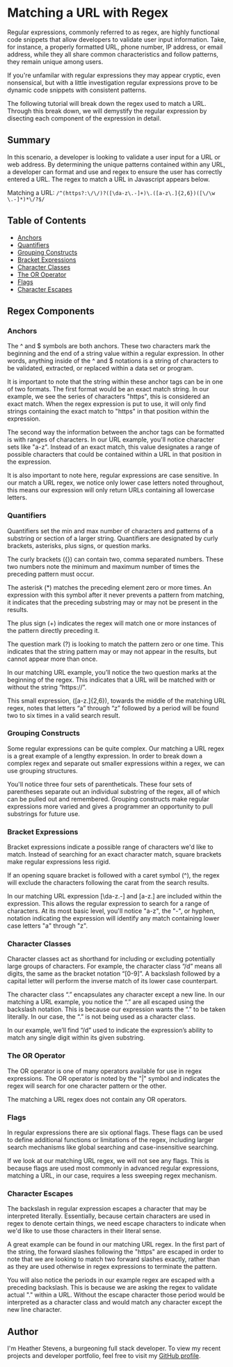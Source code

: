 # Matching a URL with Regex

Regular expressions, commonly referred to as regex, are highly functional code snippets that allow developers to validate user input information. Take, for instance, a properly formatted URL, phone number, IP address, or email address, while they all share common characteristics and follow patterns, they remain unique among users.

If you're unfamilar with regular expressions they may appear cryptic, even nonsensical, but with a little investigation regular expressions prove to be dynamic code snippets with consistent patterns.

The following tutorial will break down the regex used to match a URL. Through this break down, we will demystify the regular expression by disecting each component of the expression in detail.

## Summary

In this scenario, a developer is looking to validate a user input for a URL or web address. By determining the unique patterns contained within any URL, a developer can format and use and regex to ensure the user has correctly entered a URL. The regex to match a URL in Javascript appears below.

Matching a URL: `/^(https?:\/\/)?([\da-z\.-]+)\.([a-z\.]{2,6})([\/\w \.-]*)*\/?$/`

## Table of Contents

- [Anchors](#anchors)
- [Quantifiers](#quantifiers)
- [Grouping Constructs](#grouping-constructs)
- [Bracket Expressions](#bracket-expressions)
- [Character Classes](#character-classes)
- [The OR Operator](#the-or-operator)
- [Flags](#flags)
- [Character Escapes](#character-escapes)

## Regex Components

### Anchors

The ^ and $ symbols are both anchors. These two characters mark the beginning and the end of a string value within a regular expression. In other words, anything inside of the ^ and $ notations is a string of characters to be validated, extracted, or replaced within a data set or program.

It is important to note that the string within these anchor tags can be in one of two formats. The first format would be an exact match string. In our example, we see the series of characters "https", this is considered an exact match. When the regex expression is put to use, it will only find strings containing the exact match to "https" in that position within the expression.

The second way the information between the anchor tags can be formatted is with ranges of characters. In our URL example, you'll notice character sets like "a-z". Instead of an exact match, this value designates a range of possible characters that could be contained within a URL in that position in the expression.

It is also important to note here, regular expressions are case sensitive. In our match a URL regex, we notice only lower case letters noted throughout, this means our expression will only return URLs containing all lowercase letters.

### Quantifiers

Quantifiers set the min and max number of characters and patterns of a substring or section of a larger string. Quantifiers are designated by curly brackets, asterisks, plus signs, or question marks.

The curly brackets ({}) can contain two, comma separated numbers. These two numbers note the minimum and maximum number of times the preceding pattern must occur.

The asterisk (\*) matches the preceding element zero or more times. An expression with this symbol after it never prevents a pattern from matching, it indicates that the preceding substring may or may not be present in the results.

The plus sign (+) indicates the regex will match one or more instances of the pattern directly preceding it.

The question mark (?) is looking to match the pattern zero or one time. This indicates that the string pattern may or may not appear in the results, but cannot appear more than once.

In our matching URL example, you’ll notice the two question marks at the beginning of the regex. This indicates that a URL will be matched with or without the string “https://”.

This small expression, ([a-z\.]{2,6}), towards the middle of the matching URL regex, notes that letters “a” through “z” followed by a period will be found two to six times in a valid search result.

### Grouping Constructs

Some regular expressions can be quite complex. Our matching a URL regex is a great example of a lengthy expression. In order to break down a complex regex and separate out smaller expressions within a regex, we can use grouping structures.

You'll notice three four sets of parentheticals. These four sets of parentheses separate out an individual substring of the regex, all of which can be pulled out and remembered. Grouping constructs make regular expressions more varied and gives a programmer an opportunity to pull substrings for future use.

### Bracket Expressions

Bracket expressions indicate a possible range of characters we'd like to match. Instead of searching for an exact character match, square brackets make regular expressions less rigid.

If an opening square bracket is followed with a caret symbol (^), the regex will exclude the characters following the carat from the search results.

In our matching URL expression [\da-z\.-] and [a-z\.] are included within the expression. This allows the regular expression to search for a range of characters. At its most basic level, you'll notice "a-z", the "-", or hyphen, notation indicating the expression will identify any match containing lower case letters "a" through "z".

### Character Classes

Character classes act as shorthand for including or excluding potentially large groups of characters. For example, the character class “/d” means all digits, the same as the bracket notation “[0-9]”. A backslash followed by a capital letter will perform the inverse match of its lower case counterpart.

The character class “.” encapsulates any character except a new line. In our matching a URL example, you notice the “.” are all escaped using the backslash notation. This is because our expression wants the “.” to be taken literally. In our case, the “.” is not being used as a character class.

In our example, we’ll find “/d” used to indicate the expression’s ability to match any single digit within its given substring.

### The OR Operator

The OR operator is one of many operators available for use in regex expressions. The OR operator is noted by the "|" symbol and indicates the regex will search for one character pattern or the other.

The matching a URL regex does not contain any OR operators.

### Flags

In regular expressions there are six optional flags. These flags can be used to define additional functions or limitations of the regex, including larger search mechanisms like global searching and case-insensitive searching.

If we look at our matching URL regex, we will not see any flags. This is because flags are used most commonly in advanced regular expressions, matching a URL, in our case, requires a less sweeping regex mechanism.

### Character Escapes

The backslash in regular expression escapes a character that may be interpreted literally. Essentially, because certain characters are used in regex to denote certain things, we need escape characters to indicate when we'd like to use those characters in their literal sense.

A great example can be found in our matching URL regex. In the first part of the string, the forward slashes following the "https" are escaped in order to note that we are looking to match two forward slashes exactly, rather than as they are used otherwise in regex expressions to terminate the pattern.

You will also notice the periods in our example regex are escaped with a preceding backslash. This is because we are asking the regex to validate actual "." within a URL. Without the escape character those period would be interpreted as a character class and would match any character except the new line character.

## Author

I'm Heather Stevens, a burgeoning full stack developer. To view my recent projects and developer portfolio, feel free to visit my [GitHub profile](https://github.com/heatherveva).
